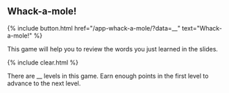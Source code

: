 ## Whack-a-mole!

{% include button.html href="/app-whack-a-mole/?data=__" text="Whack-a-mole!" %}

This game will help you to review the words you just learned in the slides.

{% include clear.html %}

There are __ levels in this game. Earn enough points in the first level to advance to the next level.

